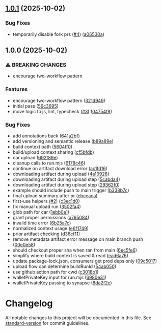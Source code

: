 ## [1.0.1](https://github.com/SgtPooki/filecoin-upload-action/compare/v1.0.0...v1.0.1) (2025-10-02)

### Bug Fixes

* temporarily disable fork prs ([#4](https://github.com/SgtPooki/filecoin-upload-action/issues/4)) ([a06530a](https://github.com/SgtPooki/filecoin-upload-action/commit/a06530a087514d63bc13cb312c4b1239bade5e85))

## 1.0.0 (2025-10-02)

### ⚠ BREAKING CHANGES

* encourage two-workflow pattern

### Features

* encourage two-workflow pattern ([321d949](https://github.com/SgtPooki/filecoin-upload-action/commit/321d949005ad0df0ab26c76a9f0644d0399dee88))
* initial pass ([56c3695](https://github.com/SgtPooki/filecoin-upload-action/commit/56c3695cf8e36f308ab474ce770c668ed6f1a8c0))
* move logic to js, lint, typecheck ([#3](https://github.com/SgtPooki/filecoin-upload-action/issues/3)) ([04754f9](https://github.com/SgtPooki/filecoin-upload-action/commit/04754f9cfe83b1e888d527132d9c8df925506a9b))

### Bug Fixes

* add annotations back ([641a2bf](https://github.com/SgtPooki/filecoin-upload-action/commit/641a2bf866d4ad0c47c98c0ddefaffdd4e628500))
* add versioning and semantic release ([b89a89e](https://github.com/SgtPooki/filecoin-upload-action/commit/b89a89eadbc6d83be9ad5cea7468d5fa908c4177))
* build context path ([5604ff0](https://github.com/SgtPooki/filecoin-upload-action/commit/5604ff0a49598ab27f525fef7bdca00388c75379))
* build/upload context sharing ([cf5bfdb](https://github.com/SgtPooki/filecoin-upload-action/commit/cf5bfdb1c01a1360e3a4926c8309d0227623ccad))
* car upload ([692f89e](https://github.com/SgtPooki/filecoin-upload-action/commit/692f89eb03ebb42dc055cfb459c33fbf45681398))
* cleanup calls to run.mjs ([6178c46](https://github.com/SgtPooki/filecoin-upload-action/commit/6178c46a0d86911cb908e18ce39134cfb2e77534))
* continue on artifact download error ([ac1fd16](https://github.com/SgtPooki/filecoin-upload-action/commit/ac1fd168dea9a642a30ed7d8e6764f8015f9c7fe))
* downloading artifact during upload ([4a10928](https://github.com/SgtPooki/filecoin-upload-action/commit/4a10928a9400103ff2a82db6af9b7ede7b36d4a9))
* downloading artifact during upload step ([5cabda4](https://github.com/SgtPooki/filecoin-upload-action/commit/5cabda49f7c499094ba1bcb0975d527533c46492))
* downloading artifact during upload step ([29362f0](https://github.com/SgtPooki/filecoin-upload-action/commit/29362f025b573d0083d2d2042d17fc06a214f886))
* example should include push to main trigger ([b338b7c](https://github.com/SgtPooki/filecoin-upload-action/commit/b338b7cc2718b3bf9b288b57abb35604aaac0a4d))
* final upload summary after pr ([ebceaca](https://github.com/SgtPooki/filecoin-upload-action/commit/ebceacab5a0197ae9d5f802e8543c6025d6aaa04))
* first-use helpers ([#2](https://github.com/SgtPooki/filecoin-upload-action/issues/2)) ([c3ec1d0](https://github.com/SgtPooki/filecoin-upload-action/commit/c3ec1d02ba6504eec5fca2b11dd9979013c605ad))
* fix manual upload run ([3502fa4](https://github.com/SgtPooki/filecoin-upload-action/commit/3502fa4607ac3a91ae06d87c94cd3f383e80a7b0))
* glob path for car ([1ebb0a1](https://github.com/SgtPooki/filecoin-upload-action/commit/1ebb0a18ea19ffcf90c3969bd960e2bc39347677))
* grant proper permissions ([a795084](https://github.com/SgtPooki/filecoin-upload-action/commit/a795084a3dfd2a8237e490286c1d5492a58b5623))
* invalid time error ([6b25a7c](https://github.com/SgtPooki/filecoin-upload-action/commit/6b25a7cbd4686acefbcb6274946d45f4d52ea659))
* normalized context usage ([e6f1749](https://github.com/SgtPooki/filecoin-upload-action/commit/e6f17491a9319c2fc75159ed8a2a274fa864a01b))
* prior artifact checking ([d36cf11](https://github.com/SgtPooki/filecoin-upload-action/commit/d36cf117de63f516d1393f416c3bd5f99bda98a0))
* remove metadata artifact error message on main branch push ([00e0e58](https://github.com/SgtPooki/filecoin-upload-action/commit/00e0e58e2dd1d8ac7a56c332efcd786c5ea6ee13))
* should checkout proper sha when ran from main ([6ec5fe6](https://github.com/SgtPooki/filecoin-upload-action/commit/6ec5fe64145a7456293f169ca5df0c5d4db0ded0))
* simplify where build context is saved & read ([ead6a76](https://github.com/SgtPooki/filecoin-upload-action/commit/ead6a76e7ad964597ca0a68b37559f634af47d3b))
* update package-lock.json, consumers get prod deps only ([09c5017](https://github.com/SgtPooki/filecoin-upload-action/commit/09c5017ff32e76d66067c2c871e0e1195078b8bf))
* upload flow can determine buildRunId ([54ab050](https://github.com/SgtPooki/filecoin-upload-action/commit/54ab050166dc0e7f525bb9070d35596ac62ed587))
* use github action path for cwd ([c3018b1](https://github.com/SgtPooki/filecoin-upload-action/commit/c3018b13bb7fb18fc6d06e8767f5387da11e7f74))
* walletPrivateKey input for run.mjs ([6980e31](https://github.com/SgtPooki/filecoin-upload-action/commit/6980e31e4a697eba9999adf4a87427898edc0ae5))
* walletPrivateKey passing to synapse ([8da2f2e](https://github.com/SgtPooki/filecoin-upload-action/commit/8da2f2e7ccd2e44a7f9199d5777f7d4fb284cb52))

# Changelog

All notable changes to this project will be documented in this file. See [standard-version](https://github.com/conventional-changelog/standard-version) for commit guidelines.
